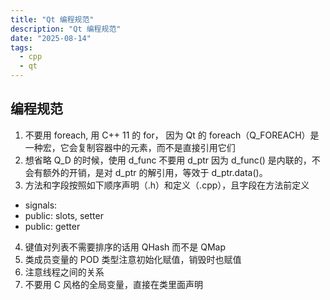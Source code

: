 ```yaml
---
title: "Qt 编程规范"
description: "Qt 编程规范"
date: "2025-08-14"
tags:
  - cpp
  - qt
---
```


## 编程规范

1. 不要用 foreach, 用 C++ 11 的 for， 因为 Qt 的 foreach（Q_FOREACH）是一种宏，它会复制容器中的元素，而不是直接引用它们
2. 想省略 Q_D 的时候，使用 d_func 不要用 d_ptr 因为 d_func() 是内联的，不会有额外的开销，是对 d_ptr 的解引用，等效于 d_ptr.data()。
3. 方法和字段按照如下顺序声明（.h）和定义（.cpp），且字段在方法前定义
  - signals:
  - public: slots, setter
  - public: getter
4. 键值对列表不需要排序的话用 QHash 而不是 QMap
5. 类成员变量的 POD 类型注意初始化赋值，销毁时也赋值
6. 注意线程之间的关系
7. 不要用 C 风格的全局变量，直接在类里面声明
